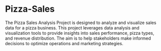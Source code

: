# Pizza-Sales

The Pizza Sales Analysis Project is designed to analyze and visualize sales data for a pizza business. This project leverages data analysis and visualization tools to provide insights into sales performance, pizza types, and revenue distribution. The aim is to help stakeholders make informed decisions to optimize operations and marketing strategies.
